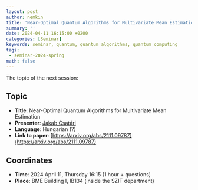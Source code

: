 ```yaml
---
layout: post
author: nemkin
title: 'Near-Optimal Quantum Algorithms for Multivariate Mean Estimation'
summary: ''
date: 2024-04-11 16:15:00 +0200
categories: [Seminar]
keywords: seminar, quantum, quantum algorithms, quantum computing
tags:
 - seminar-2024-spring
math: false
---
```


The topic of the next session:

## Topic

- **Title**: Near-Optimal Quantum Algorithms for Multivariate Mean Estimation
- **Presenter**: [Jakab Csatári](https://math-projects.elte.hu/projects/student/276/)
- **Language**: Hungarian (?)
- **Link to paper**: [https://arxiv.org/abs/2111.09787](https://arxiv.org/abs/2111.09787)

## Coordinates

- **Time**: 2024 April 11, Thursday 16:15 (1 hour + questions)
- **Place**: BME Building I, IB134 (inside the SZIT department)
